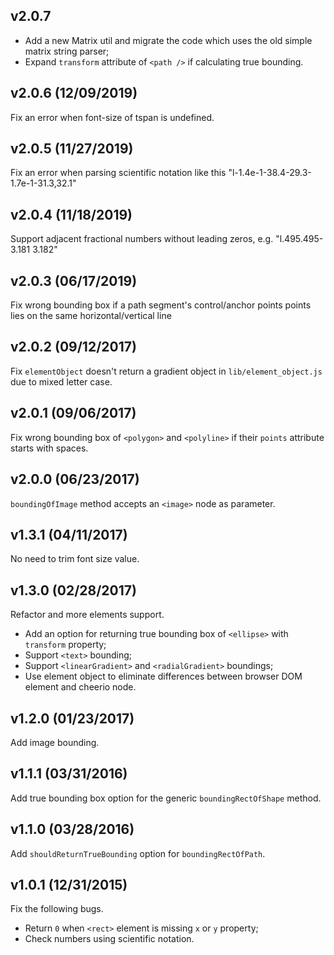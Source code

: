 ## v2.0.7

- Add a new Matrix util and migrate the code which uses the old simple matrix string parser;
- Expand `transform` attribute of `<path />` if calculating true bounding.

## v2.0.6 (12/09/2019)

Fix an error when font-size of tspan is undefined.

## v2.0.5 (11/27/2019)

Fix an error when parsing scientific notation like this "l-1.4e-1-38.4-29.3-1.7e-1-31.3,32.1"

## v2.0.4 (11/18/2019)

Support adjacent fractional numbers without leading zeros, e.g. "l.495.495-3.181 3.182"

## v2.0.3 (06/17/2019)

Fix wrong bounding box if a path segment's control/anchor points points lies on the same horizontal/vertical line

## v2.0.2 (09/12/2017)

Fix `elementObject` doesn't return a gradient object in `lib/element_object.js` due to mixed letter case.

## v2.0.1 (09/06/2017)

Fix wrong bounding box of `<polygon>` and `<polyline>` if their `points` attribute starts with spaces.

## v2.0.0 (06/23/2017)

`boundingOfImage` method accepts an `<image>` node as parameter.

## v1.3.1 (04/11/2017)

No need to trim font size value.

## v1.3.0 (02/28/2017)

Refactor and more elements support.

- Add an option for returning true bounding box of `<ellipse>` with `transform` property;
- Support `<text>` bounding;
- Support `<linearGradient>` and `<radialGradient>` boundings;
- Use element object to eliminate differences between browser DOM element and cheerio node.

## v1.2.0 (01/23/2017)

Add image bounding.

## v1.1.1 (03/31/2016)

Add true bounding box option for the generic `boundingRectOfShape` method.

## v1.1.0 (03/28/2016)

Add `shouldReturnTrueBounding` option for `boundingRectOfPath`.

## v1.0.1 (12/31/2015)

Fix the following bugs.

- Return `0` when `<rect>` element is missing `x` or `y` property;
- Check numbers using scientific notation.